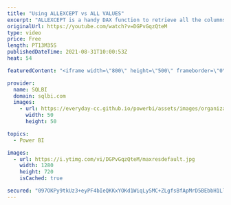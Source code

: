 ```yaml
---
title: "Using ALLEXCEPT vs ALL VALUES"
excerpt: "ALLEXCEPT is a handy DAX function to retrieve all the columns of a table except for some. When used as a CALCULATE modifier, its behavior is less intuitive and might result in inaccurate measures. In this video, we elaborate on the most common mistake when using ALLEXCEPT in CALCULATE.\r Article and download:"
originalUrl: https://youtube.com/watch?v=DGPvGqzQteM
type: video
price: Free
length: PT13M35S
publishedDateTime: 2021-08-31T10:00:53Z
heat: 54

featuredContent: "<iframe width=\"800\" height=\"500\" frameborder=\"0\" src=\"https://www.youtube.com/embed/DGPvGqzQteM\" allow=\"accelerometer; autoplay; encrypted-media; gyroscope; picture-in-picture\" allowfullscreen></iframe>"

provider:
  name: SQLBI
  domain: sqlbi.com
  images:
    - url: https://everyday-cc.github.io/powerbi/assets/images/organizations/sqlbi.com-50x50.jpg
      width: 50
      height: 50

topics:
  - Power BI

images:
  - url: https://i.ytimg.com/vi/DGPvGqzQteM/maxresdefault.jpg
    width: 1280
    height: 720
    isCached: true

secured: "097OKPy9tkUz3+eyPF4bIeQKKxYOKd1WiqLySMC+ZLgfsBfApMrD5BEbbH1LlP1YIIdOhQPshejcp642NWrHLnhe+H2HDqnl7sjR3G9oJsV46VJKL8QYUXC7eVc3LvvpG9YgEc3VZxh3B7xlGxJgx3bz9b7rnFQjpYAg33i/RAjOfyf3o3eeJc1uw1OdQIzAd03ftFehvPiWOUPdrlrJHJNTAvBYJEGgWNYiAKZAxXy1EFTiUmU3U/KM+mg6zGayuYHVai7bp9r+rgyyj36DPW3QcpRO4Q575p2RFhTMlv91l5zyIwcNCrLQ9u7VCzqJkrG1VvKEnJhKiFBXr0U31Gx+Mv6CyJi8XMAsJGtxChY6qSYR5eaB16eDilQYrYoHzY6jnktktBUjlLg8c8wPN1i3MccXHC+F/HxKR8D3auI=;w+cOiPLYT9mWcdUju7mVkg=="
---
```


